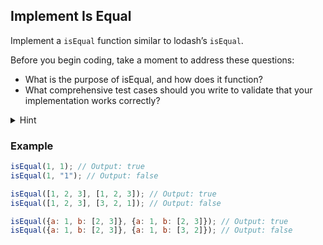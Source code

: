 ## Implement Is Equal

Implement a `isEqual` function similar to lodash’s `isEqual`.

Before you begin coding, take a moment to address these questions:

- What is the purpose of isEqual, and how does it function?
- What comprehensive test cases should you write to validate that your implementation works correctly?

<details>
  <summary>Hint</summary>
  <strong>Lodash’s documentation:</strong> <small>isEqual</small> performs a deep comparison between two values to determine if they are equivalent.
  <br/>
  <br/>
  The function should compare primitive values, arrays, and objects (including nested ones) for equality. It should return true if the two inputs are deeply equal, and false otherwise. Assume that input values are JSON-serializable (e.g., no handling for functions, circular references, or special objects like Map or Set).
</details>

### Example

```javascript
isEqual(1, 1); // Output: true
isEqual(1, "1"); // Output: false

isEqual([1, 2, 3], [1, 2, 3]); // Output: true
isEqual([1, 2, 3], [3, 2, 1]); // Output: false

isEqual({a: 1, b: [2, 3]}, {a: 1, b: [2, 3]}); // Output: true
isEqual({a: 1, b: [2, 3]}, {a: 1, b: [3, 2]}); // Output: false
```
